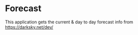 # Forecast
This application gets the current & day to day forecast info from https://darksky.net/dev/
